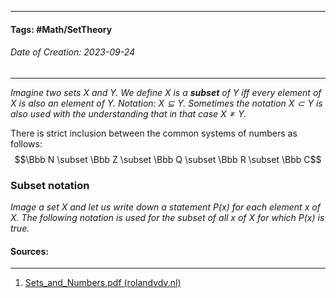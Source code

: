 __________________________________________________________________________
#### **Tags:** #Math/SetTheory 
###### *Date of Creation: 2023-09-24*
__________________________________________________________________________

*Imagine two sets $X$ and $Y$. We define $X$ is a **subset** of $Y$ iff every element of $X$ is also an element of $Y$. Notation: $X \subseteq Y$. Sometimes the notation $X \subset Y$ is also used with the understanding that in that case $X \not = Y$.*

There is strict inclusion between the common systems of numbers as follows:
$$\Bbb N \subset \Bbb Z \subset \Bbb Q \subset \Bbb R \subset \Bbb C$$
### Subset notation

*Image a set $X$ and let us write down a statement $P(x)$ for each element $x$ of $X$. The following notation is used for the subset of all $x$ of $X$ for which $P(x)$ is true.*
#### Sources:
__________________________________________________________________________
1. [Sets_and_Numbers.pdf (rolandvdv.nl)](https://www.rolandvdv.nl/Sets_and_Numbers.pdf)